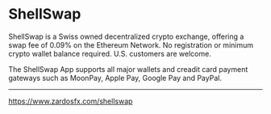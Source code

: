 # ShellSwap
ShellSwap is a Swiss owned decentralized crypto exchange, offering a swap fee of 0.09% on the Ethereum Network. No registration or minimum crypto wallet balance required. U.S. customers are welcome. 

The ShellSwap App supports all major wallets and creadit card payment gateways such as MoonPay, Apple Pay, Google Pay and PayPal.

___
https://www.zardosfx.com/shellswap
